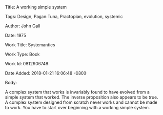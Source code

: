 Title:  A working simple system

Tags:   Design, Pagan Tuna, Practopian, evolution, systemic

Author: John Gall

Date:   1975

Work Title: Systemantics

Work Type: Book

Work Id: 0812906748

Date Added: 2018-01-21 16:06:48 -0800

Body: 

A complex system that works is invariably found to have evolved from a simple system that worked. The inverse proposition also appears to be true. A complex system designed from scratch never works and cannot be made to work. You have to start over beginning with a working simple system. 


